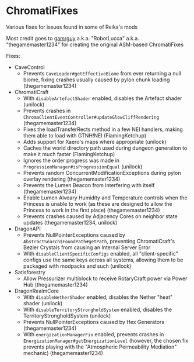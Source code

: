 # ChromatiFixes

Various fixes for issues found in some of Reika's mods

Most credit goes to [gamrguy](https://github.com/gamrguy) a.k.a. "RobotLucca" a.k.a. "thegamemaster1234" for creating the original ASM-based ChromatiFixes

Fixes:
- CaveControl
  - Prevents `CaveLoader#getEffectiveBiome` from ever returning a null biome, fixing crashes usually caused by pylon chunk loading (thegamemaster1234)
- ChromatiCraft
  - With `disableArtefactShader` enabled, disables the Artefact shader (unilock)
  - Prevents crashes in `ChromaClientEventController#updateGlowCliffRendering` (thegamemaster1234)
  - Fixes the loadTransferRects method in a few NEI handlers, making them able to load with GTNH!NEI (FlamingKetchup)
  - Adds support for Xaero's maps where appropriate (unilock)
  - Caches the world directory path used during dungeon generation to make it much faster (FlamingKetchup)
  - Ignores the order progress was made in `ProgressionManager#isProgressionEqual` (unilock)
  - Prevents random ConcurrentModificationExceptions during pylon overlay rendering (thegamemaster1234)
  - Prevents the Lumen Beacon from interfering with itself (thegamemaster1234)
  - Enable Lumen Alveary Humidity and Temperature controls when the Princess is unable to work (as these are designed to allow the Princess to work in the first place) (thegamemaster1234)
  - Prevents crashes caused by Adjacency Cores on neighbor state updates (thegamemaster1234, unilock)
- DragonAPI
  - Prevents NullPointerExceptions caused by `AbstractSearch$FoundPath#getPath`, preventing ChromatiCraft's Bezier Crystals from causing an Internal Server Error
  - With `disableClientSpecificConfigs` enabled, all "client-specific" configs use the same keys across all systems, allowing them to be packaged with modpacks and such (unilock)
- Satisforestry
  - Allow Pressurizer multiblock to receive RotaryCraft power via Power Hub (thegamemaster1234)
- DragonRealmCore
  - With `disableNetherShader` enabled, disables the Nether "heat" shader (unilock)
  - With `disableTerritoryStrongholdSystem` enabled, disables the TerritoryStrongholdSystem (unilock)
  - Prevents NullPointerExceptions caused by Hex Generators (thegamemaster1234)
  - With `energizationManagerFix` enabled, prevents crashes in `EnergizationManager#getEnergizationLevel` (however, the chosen fix prevents playing with the "Atmospheric Permeability Mediation" mechanic) (thegamemaster1234)
